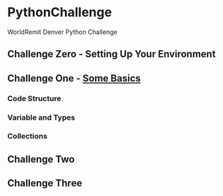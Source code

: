 # PythonChallenge
WorldRemit Denver Python Challenge

## Challenge Zero - Setting Up Your Environment

## Challenge One - [Some Basics](/Challenge0/ReadMe.md)
### Code Structure
### Variable and Types
### Collections
 
## Challenge Two
## Challenge Three
